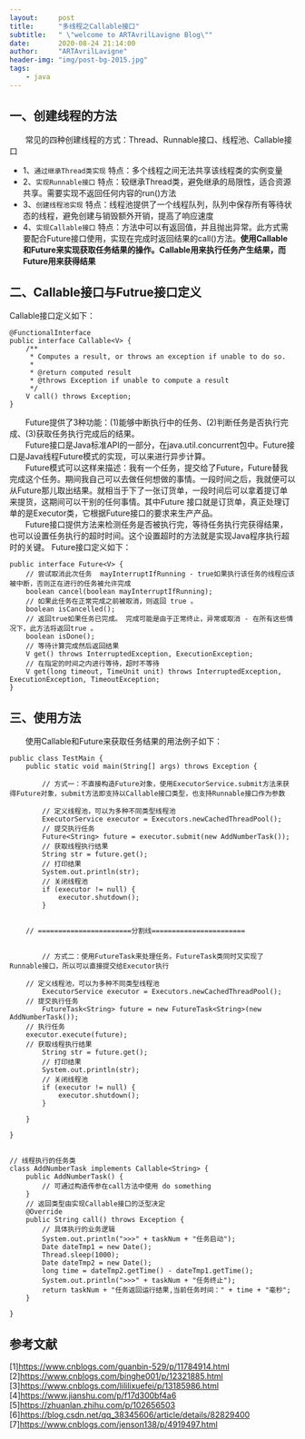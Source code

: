 ```yaml
---
layout:     post
title:      "多线程之Callable接口"
subtitle:   " \"welcome to ARTAvrilLavigne Blog\""
date:       2020-08-24 21:14:00
author:     "ARTAvrilLavigne"
header-img: "img/post-bg-2015.jpg"
tags:
    - java
---
```

## 一、创建线程的方法<br>

　　常见的四种创建线程的方式：Thread、Runnable接口、线程池、Callable接口<br>
* 1、`通过继承Thread类实现` 特点：多个线程之间无法共享该线程类的实例变量<br>
* 2、`实现Runnable接口` 特点：较继承Thread类，避免继承的局限性，适合资源共享。需要实现不返回任何内容的run()方法<br>
* 3、`创建线程池实现` 特点：线程池提供了一个线程队列，队列中保存所有等待状态的线程，避免创建与销毁额外开销，提高了响应速度<br>
* 4、`实现Callable接口` 特点：方法中可以有返回值，并且抛出异常。此方式需要配合Future接口使用，实现在完成时返回结果的call()方法。**使用Callable和Future来实现获取任务结果的操作。Callable用来执行任务产生结果，而Future用来获得结果**<br>
  
## 二、Callable接口与Futrue接口定义<br>

Callable接口定义如下：<br>

```
@FunctionalInterface
public interface Callable<V> {
    /**
     * Computes a result, or throws an exception if unable to do so.
     *
     * @return computed result
     * @throws Exception if unable to compute a result
     */
    V call() throws Exception;
}
```

　　Future提供了3种功能：(1)能够中断执行中的任务、(2)判断任务是否执行完成、(3)获取任务执行完成后的结果。<br>
　　Future接口是Java标准API的一部分，在java.util.concurrent包中。Future接口是Java线程Future模式的实现，可以来进行异步计算。<br>
　　Future模式可以这样来描述：我有一个任务，提交给了Future，Future替我完成这个任务。期间我自己可以去做任何想做的事情。一段时间之后，我就便可以从Future那儿取出结果。就相当于下了一张订货单，一段时间后可以拿着提订单来提货，这期间可以干别的任何事情。其中Future 接口就是订货单，真正处理订单的是Executor类，它根据Future接口的要求来生产产品。<br>
　　Future接口提供方法来检测任务是否被执行完，等待任务执行完获得结果，也可以设置任务执行的超时时间。这个设置超时的方法就是实现Java程序执行超时的关键。
Future接口定义如下：<br>

```
public interface Future<V> {
	// 尝试取消此次任务  mayInterruptIfRunning - true如果执行该任务的线程应该被中断，否则正在进行的任务被允许完成 
    boolean cancel(boolean mayInterruptIfRunning);
	// 如果此任务在正常完成之前被取消，则返回 true 。 
    boolean isCancelled();
	// 返回true如果任务已完成。 完成可能是由于正常终止，异常或取消 - 在所有这些情况下，此方法将返回true 。 
    boolean isDone();
	// 等待计算完成然后返回结果
    V get() throws InterruptedException, ExecutionException;
    // 在指定的时间之内进行等待，超时不等待
    V get(long timeout, TimeUnit unit) throws InterruptedException, ExecutionException, TimeoutException;
}
```
  
## 三、使用方法<br>

　　使用Callable和Future来获取任务结果的用法例子如下：<br>

```
public class TestMain {
    public static void main(String[] args) throws Exception {
    
        // 方式一：不直接构造Future对象，使用ExecutorService.submit方法来获得Future对象，submit方法即支持以Callable接口类型，也支持Runnable接口作为参数
	
        // 定义线程池，可以为多种不同类型线程池
        ExecutorService executor = Executors.newCachedThreadPool();
        // 提交执行任务
        Future<String> future = executor.submit(new AddNumberTask());
        // 获取线程执行结果
        String str = future.get();
        // 打印结果
        System.out.println(str);
        // 关闭线程池
        if (executor != null) {
            executor.shutdown();
        }
	
	
	// =======================分割线=======================
	
	
        // 方式二：使用FutureTask来处理任务。FutureTask类同时又实现了Runnable接口，所以可以直接提交给Executor执行
	
	// 定义线程池，可以为多种不同类型线程池
        ExecutorService executor = Executors.newCachedThreadPool();
	// 提交执行任务
        FutureTask<String> future = new FutureTask<String>(new AddNumberTask());
	// 执行任务
	executor.execute(future);
	// 获取线程执行结果
        String str = future.get();
        // 打印结果
        System.out.println(str);
        // 关闭线程池
        if (executor != null) {
            executor.shutdown();
        }
	
    }

}


// 线程执行的任务类
class AddNumberTask implements Callable<String> {
    public AddNumberTask() {
        // 可通过构造传参在call方法中使用 do something
    }
    // 返回类型由实现Callable接口的泛型决定
    @Override
    public String call() throws Exception {
    	// 具体执行的业务逻辑
        System.out.println(">>>" + taskNum + "任务启动");
        Date dateTmp1 = new Date();
        Thread.sleep(1000);
        Date dateTmp2 = new Date();
        long time = dateTmp2.getTime() - dateTmp1.getTime();
        System.out.println(">>>" + taskNum + "任务终止");
        return taskNum + "任务返回运行结果,当前任务时间：" + time + "毫秒";
    }

}
```

## 参考文献<br>
[1]https://www.cnblogs.com/guanbin-529/p/11784914.html<br>
[2]https://www.cnblogs.com/binghe001/p/12321885.html<br>
[3]https://www.cnblogs.com/lililixuefei/p/13185986.html<br>
[4]https://www.jianshu.com/p/f17d300bf4a6<br>
[5]https://zhuanlan.zhihu.com/p/102656503<br>
[6]https://blog.csdn.net/qq_38345606/article/details/82829400<br>
[7]https://www.cnblogs.com/jenson138/p/4919497.html<br>
